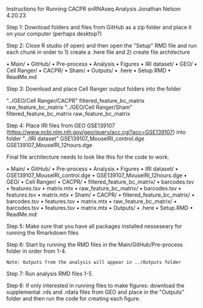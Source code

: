 Instructions for Running CACPR snRNAseq Analysis
Jonathan Nelson
4.20.23

Step 1: Download folders and files from GitHub as a zip folder and place it on your computer (perhaps desktop?)

Step 2: Close R studio (if open) and then open the "Setup" RMD file and run each chunk in order to 1) create a .here file and 2) create file architecture

•	Main/
	•	GitHub/
		•	Pre-process
		•	Analysis
		•	Figures
	•	IRI dataset/
	•	GEO/
		•	Cell Ranger/
			•	CACPR/
			•	Sham/
	•	Outputs/
	•	.here 
	•	Setup.RMD
	•	ReadMe.md

Step 3: Download and place Cell Ranger output folders into the folder 

"../GEO/Cell Ranger/CACPR"
	filtered_feature_bc_matrix
	raw_feature_bc_matrix
"../GEO/Cell Ranger/Sham"
	filtered_feature_bc_matrix
	raw_feature_bc_matrix

Step 4: Place IRI files from GEO GSE139107 (https://www.ncbi.nlm.nih.gov/geo/query/acc.cgi?acc=GSE139107) into folder "../IRI dataset"
	GSE139107_MouseIRI_control.dge
	GSE139107_MouseIRI_12hours.dge

Final file architecture needs to look like this for the code to work. 

•	Main/
	•	GitHub/
		•	Pre-process
		•	Analysis
		•	Figures
	•	IRI dataset/
			•	GSE139107_MouseIRI_control.dge
			•	GSE139107_MouseIRI_12hours.dge
	•	GEO/
		•	Cell Ranger/
			•	CACPR/
				•	filtered_feature_bc_matrix/
					•	barcodes.tsv
					•	features.tsv
					•	matrix.mtx
				•	raw_feature_bc_matrix/
					•	barcodes.tsv
					•	features.tsv
					•	matrix.mtx
			•	Sham/
			•	CACPR/
				•	filtered_feature_bc_matrix/
					•	barcodes.tsv
					•	features.tsv
					•	matrix.mtx
				•	raw_feature_bc_matrix/
					•	barcodes.tsv
					•	features.tsv
					•	matrix.mtx
	•	Outputs/
	•	.here 
	•	Setup.RMD
	•	ReadMe.md

Step 5: Make sure that you have all packages installed nesseseary for running the Rmarkdown files

Step 6: Start by running the RMD files in the Main/GitHub/Pre-process folder in order from 1-4.

	Note: Outputs from the analysis will appear in ../Outputs folder 

Step 7: Run analysis RMD files 1-5

Step 8: If only interested in running files to make figures: download the supplemental .rds and .rdata files from GEO and place in the "Outputs" folder and then run the code for creating each figure. 








